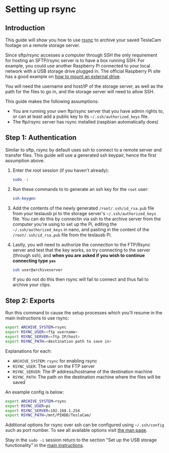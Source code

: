 # Setting up rsync

## Introduction

This guide will show you how to use [rsync](https://rsync.samba.org/) to archive your saved TeslaCam footage on a remote storage server.

Since sftp/rsync accesses a computer through SSH the only requirement for hosting an SFTP/rsync server is to have a box running SSH. For example, you could use another Raspberry Pi connected to your local network with a USB storage drive plugged in. The official Raspberry Pi site has a good example on [how to mount an external drive](https://www.raspberrypi.org/documentation/configuration/external-storage.md).

You will need the username and host/IP of the storage server, as well as the path for the files to go in, and the storage server will need to allow SSH.

This guide makes the following assumptions:

* You are running your own ftp/rsync server that you have admin rights to, or can at least add a public key to its `~/.ssh/authorized_keys` file.
* The ftp/rsync server has rsync installed (raspbian automatically does)

## Step 1: Authentication

Similar to sftp, rsync by default uses ssh to connect to a remote server and transfer files. This guide will use a generated ssh keypair, hence the first assumption above.

1. Enter the root session (if you haven't already):

    ```bash
    sudo -i
    ```

1. Run these commands to to generate an ssh key for the `root` user:

    ```bash
    ssh-keygen
    ```

1. Add the contents of the newly generated `/root/.ssh/id_rsa.pub` file from your teslausb pi to the storage server's `~/.ssh/authorized_keys` file. You can do this by connectin via ssh to the archive server from the computer you're using to set up the Pi, editing the `~/.ssh/authorized_keys` in nano, and pasting in the content of the `/root/.ssh/id_rsa.pub` file from the teslausb Pi.

1. Lastly, you will need to authorize the connection to the FTP/Rsync server and test that the key works, so try connecting to the server (through ssh), and **when you are asked if you wish to continue connecting type `yes`**

    ```bash
    ssh user@archiveserver
    ```

   If you do not do this then rsync will fail to connect and thus fail to archive your clips.

## Step 2: Exports

Run this command to cause the setup processes which you'll resume in the main instructions to use rsync:

```bash
export ARCHIVE_SYSTEM=rsync
export RSYNC_USER=<ftp username>
export RSYNC_SERVER=<ftp IP/host>
export RSYNC_PATH=<destination path to save in>
```

Explanations for each:

* `ARCHIVE_SYSTEM`: `rsync` for enabling rsync
* `RSYNC_USER`: The user on the FTP server
* `RSYNC_SERVER`: The IP address/hostname of the destination machine
* `RSYNC_PATH`: The path on the destination machine where the files will be saved

An example config is below:

```bash
export ARCHIVE_SYSTEM=rsync
export RSYNC_USER=pi
export RSYNC_SERVER=192.168.1.254
export RSYNC_PATH=/mnt/PIHDD/TeslaCam/
```

Additional options for rsync over ssh can be configured using `~/.ssh/config` such as port number. To see all available options visit [the man page](https://linux.die.net/man/5/ssh_config).

Stay in the `sudo -i` session return to the section "Set up the USB storage functionality" in the [main instructions](../README.md).
